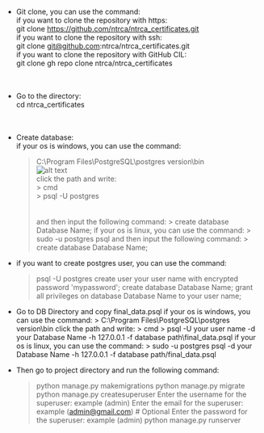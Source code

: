 * Git clone, you can use the command: <br>
    if you want to clone the repository with https: <br>
        git clone https://github.com/ntrca/ntrca_certificates.git <br>
    if you want to clone the repository with ssh: <br> 
        git clone git@github.com:ntrca/ntrca_certificates.git <br>
    if you want to clone the repository with GitHub CIL: <br>
        git clone gh repo clone ntrca/ntrca_certificates <br>
<br><br>
* Go to the directory: <br>
    cd ntrca_certificates <br>
<br><br>
* Create database: <br>
    if your os is windows, you can use the command: <br>
    > C:\Program Files\PostgreSQL\postgres version\bin <br>
    ![alt text](https://i.ibb.co/Wk6bzWj/Screenshot-1.png) <br>
        click the path and write: <br>
            > cmd <br>
            > psql -U postgres <br>
<br><br>
    and then input the following command:
        > create database Database Name;
    if your os is linux, you can use the command:
        > sudo -u postgres psql
    and then input the following command:
        > create database Database Name;

* if you want to create postgres user, you can use the command:
    > psql -U postgres
    > create user your user name with encrypted password 'mypassword';
    > create database Database Name;
    > grant all privileges on database Database Name to your user name;

* Go to DB Directory and copy final_data.psql
    if your os is windows, you can use the command:
        > C:\Program Files\PostgreSQL\postgres version\bin
        click the path and write:
            > cmd
            > psql -U your user name -d your Database Name -h 127.0.0.1 -f database path\final_data.psql
    if your os is linux, you can use the command:
        > sudo -u postgres psql -d your Database Name -h 127.0.0.1 -f database path/final_data.psql

* Then go to project directory and run the following command:
    > python manage.py makemigrations
    > python manage.py migrate
    > python manage.py createsuperuser
        Enter the username for the superuser: example (admin)
        Enter the email for the superuser: example (admin@gmail.com) # Optional
        Enter the password for the superuser: example (admin)
    > python manage.py runserver
